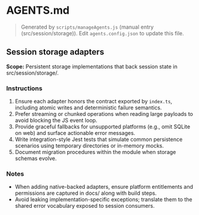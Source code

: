 # AGENTS.md

> Generated by `scripts/manageAgents.js` (manual entry (src/session/storage)). Edit `agents.config.json` to update this file.

## Session storage adapters

**Scope:** Persistent storage implementations that back session state in src/session/storage/.

### Instructions

1. Ensure each adapter honors the contract exported by `index.ts`, including atomic writes and deterministic failure semantics.
2. Prefer streaming or chunked operations when reading large payloads to avoid blocking the JS event loop.
3. Provide graceful fallbacks for unsupported platforms (e.g., omit SQLite on web) and surface actionable error messages.
4. Write integration-style Jest tests that simulate common persistence scenarios using temporary directories or in-memory mocks.
5. Document migration procedures within the module when storage schemas evolve.

### Notes

- When adding native-backed adapters, ensure platform entitlements and permissions are captured in docs/ along with build steps.
- Avoid leaking implementation-specific exceptions; translate them to the shared error vocabulary exposed to session consumers.
